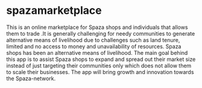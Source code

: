 # spazamarketplace
This is an online marketplace for Spaza shops and individuals that allows them to trade .It is generally challenging for needy communities to generate alternative means of livelihood due to challenges such as land tenure, limited and no access to money and unavailability of resources. Spaza shops has been an alternative means of livelihood. The main goal behind this app is to assist Spaza shops to expand and spread out their market size instead of just targeting their communities only which does not allow them to scale their businesses. The app will bring growth and innovation towards the Spaza-network. 

